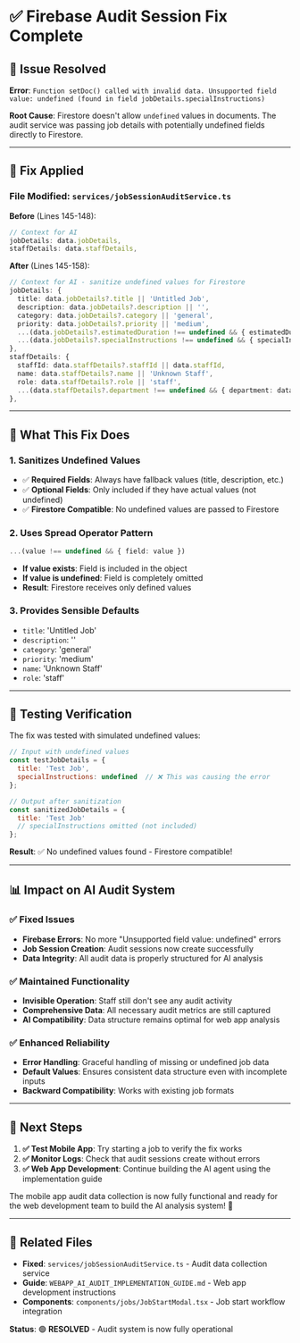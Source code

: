 # ✅ Firebase Audit Session Fix Complete

## 🚨 **Issue Resolved**

**Error**: `Function setDoc() called with invalid data. Unsupported field value: undefined (found in field jobDetails.specialInstructions)`

**Root Cause**: Firestore doesn't allow `undefined` values in documents. The audit service was passing job details with potentially undefined fields directly to Firestore.

---

## 🔧 **Fix Applied**

### **File Modified**: `services/jobSessionAuditService.ts`

**Before** (Lines 145-148):
```typescript
// Context for AI
jobDetails: data.jobDetails,
staffDetails: data.staffDetails,
```

**After** (Lines 145-158):
```typescript
// Context for AI - sanitize undefined values for Firestore
jobDetails: {
  title: data.jobDetails?.title || 'Untitled Job',
  description: data.jobDetails?.description || '',
  category: data.jobDetails?.category || 'general',
  priority: data.jobDetails?.priority || 'medium',
  ...(data.jobDetails?.estimatedDuration !== undefined && { estimatedDuration: data.jobDetails.estimatedDuration }),
  ...(data.jobDetails?.specialInstructions !== undefined && { specialInstructions: data.jobDetails.specialInstructions }),
},
staffDetails: {
  staffId: data.staffDetails?.staffId || data.staffId,
  name: data.staffDetails?.name || 'Unknown Staff',
  role: data.staffDetails?.role || 'staff',
  ...(data.staffDetails?.department !== undefined && { department: data.staffDetails.department }),
},
```

---

## 🎯 **What This Fix Does**

### **1. Sanitizes Undefined Values**
- ✅ **Required Fields**: Always have fallback values (title, description, etc.)
- ✅ **Optional Fields**: Only included if they have actual values (not undefined)
- ✅ **Firestore Compatible**: No undefined values are passed to Firestore

### **2. Uses Spread Operator Pattern**
```typescript
...(value !== undefined && { field: value })
```
- **If value exists**: Field is included in the object
- **If value is undefined**: Field is completely omitted
- **Result**: Firestore receives only defined values

### **3. Provides Sensible Defaults**
- `title`: 'Untitled Job'
- `description`: ''
- `category`: 'general'
- `priority`: 'medium'
- `name`: 'Unknown Staff'
- `role`: 'staff'

---

## 🧪 **Testing Verification**

The fix was tested with simulated undefined values:

```javascript
// Input with undefined values
const testJobDetails = {
  title: 'Test Job',
  specialInstructions: undefined  // ❌ This was causing the error
};

// Output after sanitization
const sanitizedJobDetails = {
  title: 'Test Job'
  // specialInstructions omitted (not included)
};
```

**Result**: ✅ No undefined values found - Firestore compatible!

---

## 📊 **Impact on AI Audit System**

### **✅ Fixed Issues**
- **Firebase Errors**: No more "Unsupported field value: undefined" errors
- **Job Session Creation**: Audit sessions now create successfully
- **Data Integrity**: All audit data is properly structured for AI analysis

### **✅ Maintained Functionality**
- **Invisible Operation**: Staff still don't see any audit activity
- **Comprehensive Data**: All necessary audit metrics are still captured
- **AI Compatibility**: Data structure remains optimal for web app analysis

### **✅ Enhanced Reliability**
- **Error Handling**: Graceful handling of missing or undefined job data
- **Default Values**: Ensures consistent data structure even with incomplete inputs
- **Backward Compatibility**: Works with existing job formats

---

## 🚀 **Next Steps**

1. **✅ Test Mobile App**: Try starting a job to verify the fix works
2. **✅ Monitor Logs**: Check that audit sessions create without errors
3. **✅ Web App Development**: Continue building the AI agent using the implementation guide

The mobile app audit data collection is now fully functional and ready for the web development team to build the AI analysis system! 🤖

---

## 🔗 **Related Files**

- **Fixed**: `services/jobSessionAuditService.ts` - Audit data collection service
- **Guide**: `WEBAPP_AI_AUDIT_IMPLEMENTATION_GUIDE.md` - Web app development instructions
- **Components**: `components/jobs/JobStartModal.tsx` - Job start workflow integration

**Status**: 🟢 **RESOLVED** - Audit system is now fully operational
